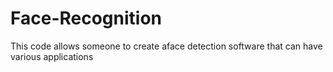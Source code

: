 # Face-Recognition
This code allows someone to create aface detection software that can have various applications
